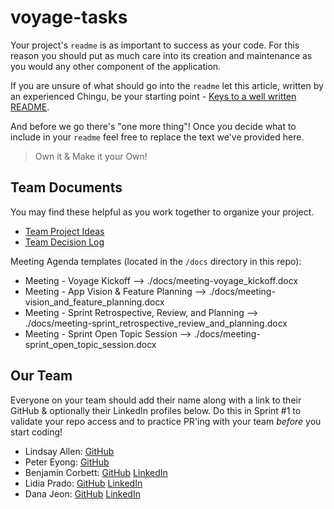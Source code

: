 # voyage-tasks

Your project's `readme` is as important to success as your code. For
this reason you should put as much care into its creation and maintenance
as you would any other component of the application.

If you are unsure of what should go into the `readme` let this article,
written by an experienced Chingu, be your starting point -
[Keys to a well written README](https://tinyurl.com/yk3wubft).

And before we go there's "one more thing"! Once you decide what to include
in your `readme` feel free to replace the text we've provided here.

> Own it & Make it your Own!

## Team Documents

You may find these helpful as you work together to organize your project.

- [Team Project Ideas](./docs/team_project_ideas.md)
- [Team Decision Log](./docs/team_decision_log.md)

Meeting Agenda templates (located in the `/docs` directory in this repo):

- Meeting - Voyage Kickoff --> ./docs/meeting-voyage_kickoff.docx
- Meeting - App Vision & Feature Planning --> ./docs/meeting-vision_and_feature_planning.docx
- Meeting - Sprint Retrospective, Review, and Planning --> ./docs/meeting-sprint_retrospective_review_and_planning.docx
- Meeting - Sprint Open Topic Session --> ./docs/meeting-sprint_open_topic_session.docx

## Our Team

Everyone on your team should add their name along with a link to their GitHub
& optionally their LinkedIn profiles below. Do this in Sprint #1 to validate
your repo access and to practice PR'ing with your team _before_ you start
coding!

- Lindsay Allen: [GitHub](https://github.com/lkallen)
- Peter Eyong: [GitHub](https://github.com/pteyong577)
- Benjamin Corbett: [GitHub](https://github.com/bcsurf2822) [LinkedIn](https://www.linkedin.com/in/benjamin-corbett-84822424a/)
- Lidia Prado: [GitHub](https://github.com/LidiaIleana) [LinkedIn](https://www.linkedin.com/in/lidiaprado/)
- Dana Jeon: [GitHub](https://github.com/danajeon) [LinkedIn](https://www.linkedin.com/in/dana-jeon-dev/)